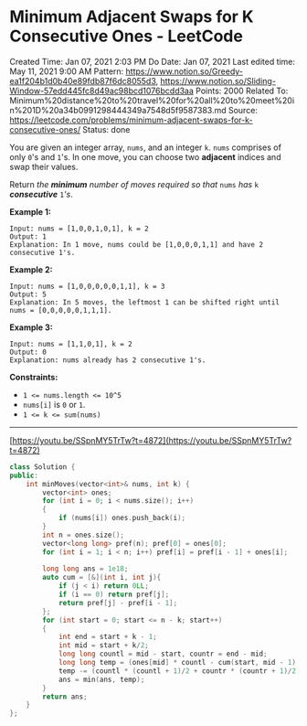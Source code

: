 # Minimum Adjacent Swaps for K Consecutive Ones - LeetCode

Created Time: Jan 07, 2021 2:03 PM
Do Date: Jan 07, 2021
Last edited time: May 11, 2021 9:00 AM
Pattern: https://www.notion.so/Greedy-ea1f204b1d0b40e89fdb87f6dc8055d3, https://www.notion.so/Sliding-Window-57edd445fc8d49ac98bcd1076bcdd3aa
Points: 2000
Related To: Minimum%20distance%20to%20travel%20for%20all%20to%20meet%20in%201D%20a34b0991298444349a7548d5f9587383.md
Source: https://leetcode.com/problems/minimum-adjacent-swaps-for-k-consecutive-ones/
Status: done

You are given an integer array, `nums`, and an integer `k`. `nums` comprises of only `0`'s and `1`'s. In one move, you can choose two **adjacent** indices and swap their values.

Return *the **minimum** number of moves required so that* `nums` *has* `k` ***consecutive*** `1`*'s*.

**Example 1:**

```
Input: nums = [1,0,0,1,0,1], k = 2
Output: 1
Explanation: In 1 move, nums could be [1,0,0,0,1,1] and have 2 consecutive 1's.
```

**Example 2:**

```
Input: nums = [1,0,0,0,0,0,1,1], k = 3
Output: 5
Explanation: In 5 moves, the leftmost 1 can be shifted right until nums = [0,0,0,0,0,1,1,1].
```

**Example 3:**

```
Input: nums = [1,1,0,1], k = 2
Output: 0
Explanation: nums already has 2 consecutive 1's.
```

**Constraints:**

- `1 <= nums.length <= 10^5`
- `nums[i]` is `0` or `1`.
- `1 <= k <= sum(nums)`

---

[https://youtu.be/SSpnMY5TrTw?t=4872](https://youtu.be/SSpnMY5TrTw?t=4872)

```cpp
class Solution {
public:
    int minMoves(vector<int>& nums, int k) {
        vector<int> ones; 
        for (int i = 0; i < nums.size(); i++)
        {
            if (nums[i]) ones.push_back(i); 
        }
        int n = ones.size(); 
        vector<long long> pref(n); pref[0] = ones[0]; 
        for (int i = 1; i < n; i++) pref[i] = pref[i - 1] + ones[i]; 
        
        long long ans = 1e18;
        auto cum = [&](int i, int j){
            if (j < i) return 0LL; 
            if (i == 0) return pref[j]; 
            return pref[j] - pref[i - 1]; 
        };
        for (int start = 0; start <= n - k; start++)
        {
            int end = start + k - 1;
            int mid = start + k/2;
            long long countl = mid - start, countr = end - mid; 
            long long temp = (ones[mid] * countl - cum(start, mid - 1) + cum(mid + 1, end) - ones[mid] * countr); 
            temp -= (countl * (countl + 1)/2 + countr * (countr + 1)/2); 
            ans = min(ans, temp); 
        }
        return ans; 
    }
};
```